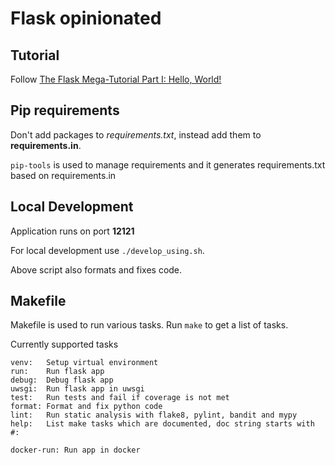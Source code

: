 # Flask opinionated

## Tutorial

Follow [The Flask Mega-Tutorial Part I: Hello, World!](https://blog.miguelgrinberg.com/post/the-flask-mega-tutorial-part-i-hello-world)

## Pip requirements
Don't add packages to _requirements.txt_, instead add them to **requirements.in**.

`pip-tools` is used to manage requirements and it generates requirements.txt based on requirements.in

## Local Development

Application runs on port **12121**

For local development use `./develop_using.sh`.

Above script also formats and fixes code.

## Makefile
Makefile is used to run various tasks. Run `make` to get a list of tasks.

Currently supported tasks
```
venv:   Setup virtual environment
run:    Run flask app
debug:  Debug flask app
uwsgi:  Run flask app in uwsgi
test:   Run tests and fail if coverage is not met
format: Format and fix python code
lint:   Run static analysis with flake8, pylint, bandit and mypy
help:   List make tasks which are documented, doc string starts with #:

docker-run: Run app in docker
```